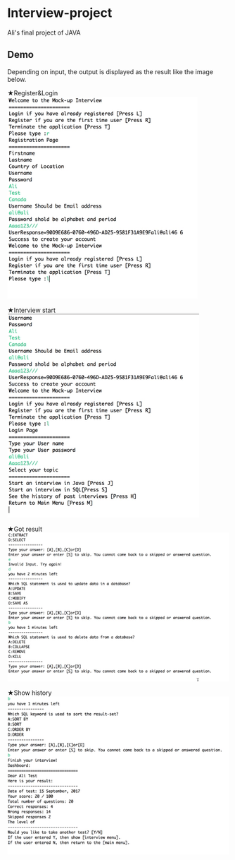 # Interview-project
Ali's final project of JAVA

## Demo

Depending on input, the output is displayed as the result like the image below.

★Register&Login
![result](https://github.com/MAIMAI728/Interview-project/blob/master/sample01.gif)

★Interview start
![result](https://github.com/MAIMAI728/Interview-project/blob/master/sample02.gif)

★Got result
![result](https://github.com/MAIMAI728/Interview-project/blob/master/sample03.gif)

★Show history
![result](https://github.com/MAIMAI728/Interview-project/blob/master/sample04.gif)
